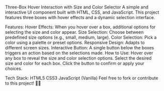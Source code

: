 Three-Box Hover Interaction with Size and Color Selector
A simple and interactive UI component built with HTML, CSS, and JavaScript. This project features three boxes with hover effects and a dynamic selection interface.

Features:
Hover Effects: When you hover over a box, additional options for selecting the size and color appear.
Size Selection: Choose between predefined size options (e.g., small, medium, large).
Color Selection: Pick a color using a palette or preset options.
Responsive Design: Adapts to different screen sizes.
Interactive Button: A single button below the boxes triggers an action based on the selections made.
How to Use:
Hover over any box to reveal the size and color selection options.
Select the desired size and color for each box.
Click the button to confirm or apply your choices.

Tech Stack:
HTML5
CSS3
JavaScript (Vanilla)
Feel free to fork or contribute to this project! 🎨✨
